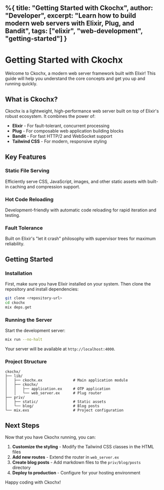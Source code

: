 %{
  title: "Getting Started with Ckochx",
  author: "Developer",
  excerpt: "Learn how to build modern web servers with Elixir, Plug, and Bandit",
  tags: ["elixir", "web-development", "getting-started"]
}
---

# Getting Started with Ckochx

Welcome to Ckochx, a modern web server framework built with Elixir! This guide will help you understand the core concepts and get you up and running quickly.

## What is Ckochx?

Ckochx is a lightweight, high-performance web server built on top of Elixir's robust ecosystem. It combines the power of:

- **Elixir** - For fault-tolerant, concurrent processing
- **Plug** - For composable web application building blocks  
- **Bandit** - For fast HTTP/2 and WebSocket support
- **Tailwind CSS** - For modern, responsive styling

## Key Features

### Static File Serving
Efficiently serve CSS, JavaScript, images, and other static assets with built-in caching and compression support.

### Hot Code Reloading
Development-friendly with automatic code reloading for rapid iteration and testing.

### Fault Tolerance
Built on Elixir's "let it crash" philosophy with supervisor trees for maximum reliability.

## Getting Started

### Installation

First, make sure you have Elixir installed on your system. Then clone the repository and install dependencies:

```bash
git clone <repository-url>
cd ckochx
mix deps.get
```

### Running the Server

Start the development server:

```bash
mix run --no-halt
```

Your server will be available at `http://localhost:4000`.

### Project Structure

```
ckochx/
├── lib/
│   ├── ckochx.ex              # Main application module
│   ├── ckochx/
│   │   ├── application.ex     # OTP application
│   │   └── web_server.ex      # Plug router
├── priv/
│   ├── static/                # Static assets
│   └── blog/                  # Blog posts
└── mix.exs                    # Project configuration
```

## Next Steps

Now that you have Ckochx running, you can:

1. **Customize the styling** - Modify the Tailwind CSS classes in the HTML files
2. **Add new routes** - Extend the router in `web_server.ex`
3. **Create blog posts** - Add markdown files to the `priv/blog/posts` directory
4. **Deploy to production** - Configure for your hosting environment

Happy coding with Ckochx!